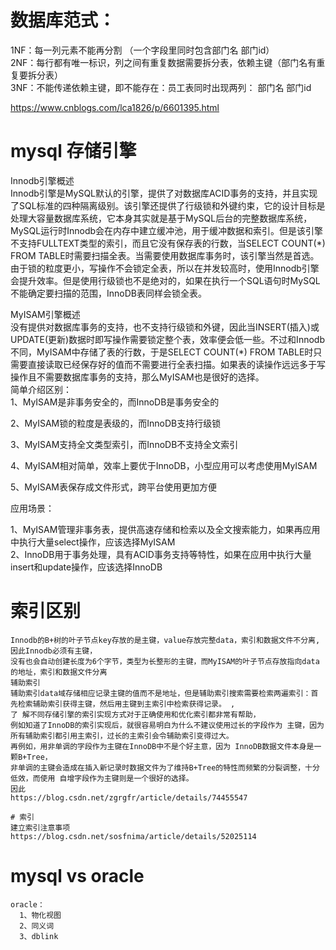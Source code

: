 # 数据库范式：   
1NF：每一列元素不能再分割 （一个字段里同时包含部门名 部门id）   
2NF：每行都有唯一标识，列之间有重复数据需要拆分表，依赖主键（部门名有重复要拆分表）   
3NF：不能传递依赖主键，即不能存在：员工表同时出现两列： 部门名 部门id   

https://www.cnblogs.com/lca1826/p/6601395.html   


# mysql 存储引擎
Innodb引擎概述   
Innodb引擎是MySQL默认的引擎，提供了对数据库ACID事务的支持，并且实现了SQL标准的四种隔离级别。该引擎还提供了行级锁和外键约束，它的设计目标是处理大容量数据库系统，它本身其实就是基于MySQL后台的完整数据库系统，MySQL运行时Innodb会在内存中建立缓冲池，用于缓冲数据和索引。但是该引擎不支持FULLTEXT类型的索引，而且它没有保存表的行数，当SELECT COUNT(*) FROM TABLE时需要扫描全表。当需要使用数据库事务时，该引擎当然是首选。由于锁的粒度更小，写操作不会锁定全表，所以在并发较高时，使用Innodb引擎会提升效率。但是使用行级锁也不是绝对的，如果在执行一个SQL语句时MySQL不能确定要扫描的范围，InnoDB表同样会锁全表。

MyISAM引擎概述   
没有提供对数据库事务的支持，也不支持行级锁和外键，因此当INSERT(插入)或UPDATE(更新)数据时即写操作需要锁定整个表，效率便会低一些。不过和Innodb不同，MyISAM中存储了表的行数，于是SELECT COUNT(*) FROM TABLE时只需要直接读取已经保存好的值而不需要进行全表扫描。如果表的读操作远远多于写操作且不需要数据库事务的支持，那么MyISAM也是很好的选择。   
简单介绍区别：   
1、MyISAM是非事务安全的，而InnoDB是事务安全的

2、MyISAM锁的粒度是表级的，而InnoDB支持行级锁

3、MyISAM支持全文类型索引，而InnoDB不支持全文索引

4、MyISAM相对简单，效率上要优于InnoDB，小型应用可以考虑使用MyISAM

5、MyISAM表保存成文件形式，跨平台使用更加方便

应用场景：

1、MyISAM管理非事务表，提供高速存储和检索以及全文搜索能力，如果再应用中执行大量select操作，应该选择MyISAM   
2、InnoDB用于事务处理，具有ACID事务支持等特性，如果在应用中执行大量insert和update操作，应该选择InnoDB   

# 索引区别
```
Innodb的B+树的叶子节点key存放的是主键，value存放完整data，索引和数据文件不分离,因此Innodb必须有主键，
没有也会自动创建长度为6个字节，类型为长整形的主键，而MyISAM的叶子节点存放指向data的地址，索引和数据文件分离
辅助索引
辅助索引data域存储相应记录主键的值而不是地址，但是辅助索引搜索需要检索两遍索引：首先检索辅助索引获得主键，然后用主键到主索引中检索获得记录。 ,
了 解不同存储引擎的索引实现方式对于正确使用和优化索引都非常有帮助，
例如知道了InnoDB的索引实现后，就很容易明白为什么不建议使用过长的字段作为 主键，因为所有辅助索引都引用主索引，过长的主索引会令辅助索引变得过大。
再例如，用非单调的字段作为主键在InnoDB中不是个好主意，因为 InnoDB数据文件本身是一颗B+Tree，
非单调的主键会造成在插入新记录时数据文件为了维持B+Tree的特性而频繁的分裂调整，十分低效，而使用 自增字段作为主键则是一个很好的选择。
因此
https://blog.csdn.net/zgrgfr/article/details/74455547

# 索引
建立索引注意事项   
https://blog.csdn.net/sosfnima/article/details/52025114
```


# mysql vs oracle

    oracle：
      1、物化视图
      2、同义词
      3、dblink
